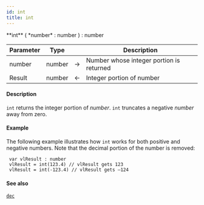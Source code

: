 ```yaml
---
id: int
title: int
---
```


<!-- REF #_command_.int.Syntax -->**int** ( *number* : number ) : number<!-- END REF -->


<!-- REF #_command_.int.Params -->
|Parameter|Type||Description|
|---------|--- |:---:|------|
|number|number|->|Number whose integer portion is returned|
|Result|number|<-|Integer portion of number|<!-- END REF -->

#### Description

`int` <!-- REF #_command_.int.Summary -->returns the integer portion of *number*<!-- END REF -->. `int` truncates a negative *number* away from zero.

#### Example

The following example illustrates how `int` works for both positive and negative numbers. Note that the decimal portion of the number is removed:

```qs
 var vlResult : number
 vlResult = int(123.4) // vlResult gets 123
 vlResult = int(-123.4) // vlResult gets –124
```

#### See also

[`dec`](#dec)

